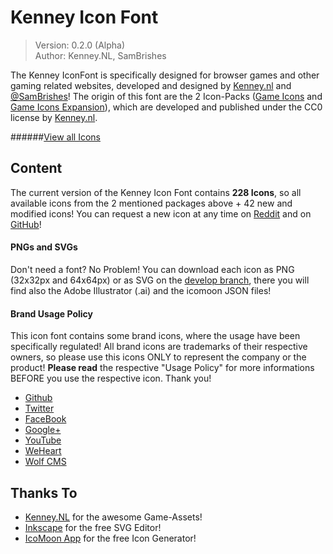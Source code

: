 Kenney Icon Font
================
> Version: 0.2.0 (Alpha)<br />
> Author: Kenney.NL, SamBrishes

The Kenney IconFont is specifically designed for browser games and other gaming related websites, 
developed and designed by [Kenney.nl](http://kenney.nl) and [@SamBrishes](https://github.com/SamBrishes)!
The origin of this font are the 2 Icon-Packs ([Game Icons](http://kenney.nl/assets/game-icons)
and [Game Icons Expansion](http://kenney.nl/assets/game-icons-expansion)), which are developed and 
published under the CC0 license by [Kenney.nl](http://kenney.nl).

######[View all Icons](http://sambrishes.github.io/kenney-icon-font)

Content
-------
The current version of the Kenney Icon Font contains **228 Icons**, so all available icons from the
2 mentioned packages above + 42 new and modified icons! You can request a new icon at any time on
[Reddit](https://www.reddit.com/r/gamedev/comments/3u80un/kenney_icon_font_for_browser_games_public_domain/)
and on [GitHub](https://github.com/SamBrishes/kenney-icon-font/issues)!

#### PNGs and SVGs
Don't need a font? No Problem! You can download each icon as PNG (32x32px and 64x64px) or as SVG on 
the [develop branch](https://github.com/SamBrishes/kenney-icon-font/tree/develop), there you will 
find also the Adobe Illustrator (.ai) and the icomoon JSON files!

#### Brand Usage Policy
This icon font contains some brand icons, where the usage have been specifically regulated! All brand 
icons are trademarks of their respective owners, so please use this icons ONLY to represent the 
company or the product! **Please read** the respective "Usage Policy" for more informations BEFORE 
you use the respective icon. Thank you!

-	[Github](https://github.com/logos)
-	[Twitter](https://about.twitter.com/de/company/brand-assets)
-	[FaceBook](https://www.facebookbrand.com/)
-	[Google+](https://developers.google.com/+/branding-guidelines)
-	[YouTube](https://www.youtube.com/yt/brand/using-logo.html)
-	[WeHeart](http://weheart.github.io/)
-	[Wolf CMS](https://www.wolfcms.org/wiki/press:logos_and_graphics)

Thanks To
---------
- 	[Kenney.NL](http://kenney.nl) for the awesome Game-Assets!
-	[Inkscape](https://inkscape.org/en/) for the free SVG Editor!
-	[IcoMoon App](https://icomoon.io/app/) for the free Icon Generator!